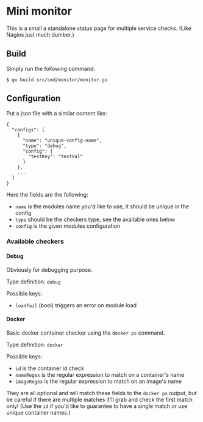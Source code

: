 # Mini monitor

This is a small a standalone status page for multiple service checks.
(Like Nagios just much dumber.)

## Build

Simply run the following command:

```
$ go build src/cmd/monitor/monitor.go
```

## Configuration

Put a json file with a similar content like:
```
{
  "configs": [
    {
      "name": "unique-config-name",
      "type": "debug",
      "config": {
        "testKey": "testVal"
      }
    },
    ...
  ]
}
```

Here the fields are the following:
 - `name` is the modules name you'd like to use, it should be unique in the config
 - `type` should be the checkers type, see the available ones below
 - `config` is the given modules configuration

### Available checkers

#### Debug

Obviously for debugging purpose.

Type definition: `debug`

Possible keys:
 - `loadFail` (bool) triggers an error on module load 


#### Docker

Basic docker container checker using the `docker ps` command.

Type definition: `docker`

Possible keys:
 - `id` is the container id check
 - `nameRegex` is the regular expression to match on a container's name
 - `imageRegex` is the regular expression to match on an image's name

They are all optional and will match these fields to the `docker ps` output, but be careful if there are multiple matches it'll grab and check the first match only!
(Use the `id` if you'd like to guarantee to have a single match or use unique container names.)
